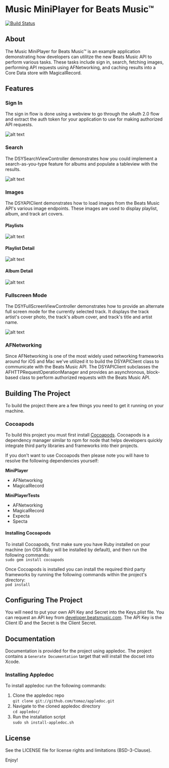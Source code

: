 # Music MiniPlayer for Beats Music™
[![Build Status](https://travis-ci.org/bjtitus/mac-miniplayer.svg?branch=master)](https://travis-ci.org/bjtitus/mac-miniplayer)

## About
The Music MiniPlayer for Beats Music™ is an example application demonstrating how developers can utilitze the new Beats Music API to perform various tasks. These tasks include sign in, search, fetching images, performing API requests using AFNetworking, and caching results into a Core Data store with MagicalRecord.

## Features

### Sign In
The sign in flow is done using a webview to go through the oAuth 2.0 flow and extract the auth token for your application to use for making authorized API requests.

![alt text](https://s3.amazonaws.com/beatsmusic-miniplayer/BMsignInView.png "MiniPlayer-SignInView")

### Search
The DSYSearchViewController demonstrates how you could implement a search-as-you-type feature for albums and populate a tableview with the results.

![alt text](https://s3.amazonaws.com/beatsmusic-miniplayer/BMsearchView.png "MiniPlayer-SearchView")

### Images
The DSYAPIClient demonstrates how to load images from the Beats Music API's various image endpoints. These images are used to display playlist, album, and track art covers. 

#### Playlists
![alt text](https://s3.amazonaws.com/beatsmusic-miniplayer/BMplaylistsView.png "MiniPlayer-PlaylistsView")

#### Playlist Detail
![alt text](https://s3.amazonaws.com/beatsmusic-miniplayer/BMplaylistDetailView.png "MiniPlayer-PlaylistDetailView")

#### Album Detail
![alt text](https://s3.amazonaws.com/beatsmusic-miniplayer/BMalbumDetailView.png "MiniPlayer-AlbumDetailView")

### Fullscreen Mode
The DSYFullScreenViewController demonstrates how to provide an alternate full screen mode for the currently selected track. It displays the track artist's cover photo, the track's album cover, and track's title and artist name.

![alt text](https://s3.amazonaws.com/beatsmusic-miniplayer/BMfullscreenView.png "MiniPlayer-FullScreenView")

### AFNetworking
Since AFNetworking is one of the most widely used networking frameworks around for iOS and Mac we've utilized it to build the DSYAPIClient class to communicate with the Beats Music API. The DSYAPIClient subclasses the AFHTTPRequestOperationManager and provides an asynchronous, block-based class to perform authorized requests with the Beats Music API.

## Building The Project
To build the project there are a few things you need to get it running on your machine.

### Cocoapods
To build this project you must first install [Cocoapods](http://cocoapods.org/). Cocoapods is a dependency manager similar to npm for node that helps developers quickly integrate third party libraries and frameworks into their projects.

If you don't want to use Cocoapods then please note you will have to resolve the following dependencies yourself:

**MiniPlayer**

- AFNetworking
- MagicalRecord

**MiniPlayerTests**

- AFNetworking
- MagicalRecord
- Expecta
- Specta


#### Installing Cocoapods
To install Cocoapods, first make sure you have Ruby installed on your machine (on OSX Ruby will be installed by default), and then run the following commands:<br>
```sudo gem install cocoapods```

Once Cocoapods is installed you can install the required third party frameworks by running the following commands within the project's directory:<br>
```pod install```

## Configuring The Project
You will need to put your own API Key and Secret into the Keys.plist file. You can request an API key from [developer.beatsmusic.com](https://developer.beatsmusic.com). The API Key is the Client ID and the Secret is the Client Secret.

## Documentation
Documentation is provided for the project using appledoc.  The project contains a `Generate Documentation` target that will install the docset into Xcode.

### Installing Appledoc
To install appledoc run the following commands:<br>

1. Clone the appledoc repo <br>
```git clone git://github.com/tomaz/appledoc.git```
2. Navigate to the cloned appledoc directory<br>
```cd appledoc/```
3. Run the installation script<br>
```sudo sh install-appledoc.sh```

## License

See the LICENSE file for license rights and limitations (BSD-3-Clause).

Enjoy!
